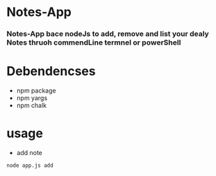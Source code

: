 # Notes-App
### Notes-App bace nodeJs to add, remove and list your dealy Notes thruoh commendLine termnel or powerShell 

# Debendencses 
 - npm package 
 - npm yargs
 - npm chalk

 # usage 
 - add note
 ```
 node app.js add 
 
